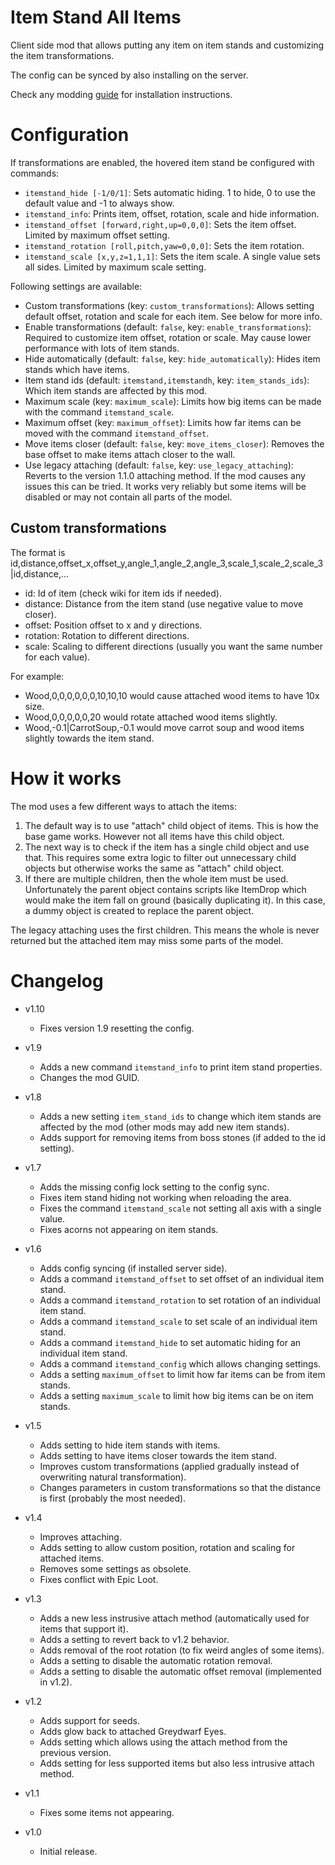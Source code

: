 # Item Stand All Items

Client side mod that allows putting any item on item stands and customizing the item transformations.

The config can be synced by also installing on the server.

Check any modding [guide](https://youtu.be/WfvA5a5tNHo) for installation instructions.

# Configuration

If transformations are enabled, the hovered item stand be configured with commands:

- `itemstand_hide [-1/0/1]`: Sets automatic hiding. 1 to hide, 0 to use the default value and -1 to always show.
- `itemstand_info`: Prints item, offset, rotation, scale and hide information.
- `itemstand_offset [forward,right,up=0,0,0]`: Sets the item offset. Limited by maximum offset setting.
- `itemstand_rotation [roll,pitch,yaw=0,0,0]`: Sets the item rotation.
- `itemstand_scale [x,y,z=1,1,1]`: Sets the item scale. A single value sets all sides. Limited by maximum scale setting.

Following settings are available:

- Custom transformations (key: `custom_transformations`): Allows setting default offset, rotation and scale for each item. See below for more info.
- Enable transformations (default: `false`, key: `enable_transformations`): Required to customize item offset, rotation or scale. May cause lower performance with lots of item stands.
- Hide automatically (default: `false`, key: `hide_automatically`): Hides item stands which have items.
- Item stand ids (default: `itemstand,itemstandh`, key: `item_stands_ids`): Which item stands are affected by this mod.
- Maximum scale (key: `maximum_scale`): Limits how big items can be made with the command `itemstand_scale`.
- Maximum offset (key: `maximum_offset`): Limits how far items can be moved with the command `itemstand_offset`.
- Move items closer (default: `false`, key: `move_items_closer`): Removes the base offset to make items attach closer to the wall.
- Use legacy attaching (default: `false`, key: `use_legacy_attaching`): Reverts to the version 1.1.0 attaching method. If the mod causes any issues this can be tried. It works very reliably but some items will be disabled or may not contain all parts of the model.

## Custom transformations

The format is id,distance,offset_x,offset_y,angle_1,angle_2,angle_3,scale_1,scale_2,scale_3|id,distance,...

- id: Id of item (check wiki for item ids if needed).
- distance: Distance from the item stand (use negative value to move closer).
- offset: Position offset to x and y directions.
- rotation: Rotation to different directions.
- scale: Scaling to different directions (usually you want the same number for each value).

For example:

- Wood,0,0,0,0,0,0,10,10,10 would cause attached wood items to have 10x size.
- Wood,0,0,0,0,0,20 would rotate attached wood items slightly.
- Wood,-0.1|CarrotSoup,-0.1 would move carrot soup and wood items slightly towards the item stand.

# How it works

The mod uses a few different ways to attach the items:

1. The default way is to use "attach" child object of items. This is how the base game works. However not all items have this child object.
2. The next way is to check if the item has a single child object and use that. This requires some extra logic to filter out unnecessary child objects but otherwise works the same as "attach" child object.
3. If there are multiple children, then the whole item must be used. Unfortunately the parent object contains scripts like ItemDrop which would make the item fall on ground (basically duplicating it). In this case, a dummy object is created to replace the parent object.

The legacy attaching uses the first children. This means the whole is never returned but the attached item may miss some parts of the model.

# Changelog

- v1.10
	- Fixes version 1.9 resetting the config.

- v1.9
	- Adds a new command `itemstand_info` to print item stand properties.
	- Changes the mod GUID.

- v1.8
	- Adds a new setting `item_stand_ids` to change which item stands are affected by the mod (other mods may add new item stands).
	- Adds support for removing items from boss stones (if added to the id setting).

- v1.7
	- Adds the missing config lock setting to the config sync.
	- Fixes item stand hiding not working when reloading the area.
	- Fixes the command `itemstand_scale` not setting all axis with a single value.
	- Fixes acorns not appearing on item stands.

- v1.6
	- Adds config syncing (if installed server side).
	- Adds a command `itemstand_offset` to set offset of an individual item stand.
	- Adds a command `itemstand_rotation` to set rotation of an individual item stand.
	- Adds a command `itemstand_scale` to set scale of an individual item stand.
	- Adds a command `itemstand_hide` to set automatic hiding for an individual item stand.
	- Adds a command `itemstand_config` which allows changing settings.
	- Adds a setting `maximum_offset` to limit how far items can be from item stands.
	- Adds a setting `maximum_scale` to limit how big items can be on item stands.

- v1.5
	- Adds setting to hide item stands with items.
	- Adds setting to have items closer towards the item stand.
	- Improves custom transformations (applied gradually instead of overwriting natural transformation).
	- Changes parameters in custom transformations so that the distance is first (probably the most needed).

- v1.4
	- Improves attaching.
	- Adds setting to allow custom position, rotation and scaling for attached items.
	- Removes some settings as obsolete.
	- Fixes conflict with Epic Loot.

- v1.3
	- Adds a new less instrusive attach method (automatically used for items that support it).
	- Adds a setting to revert back to v1.2 behavior.
	- Adds removal of the root rotation (to fix weird angles of some items).
	- Adds a setting to disable the automatic rotation removal.
	- Adds a setting to disable the automatic offset removal (implemented in v1.2).

- v1.2
	- Adds support for seeds.
	- Adds glow back to attached Greydwarf Eyes.
	- Adds setting which allows using the attach method from the previous version.
	- Adds setting for less supported items but also less intrusive attach method.

- v1.1
	- Fixes some items not appearing.

- v1.0
	- Initial release.
